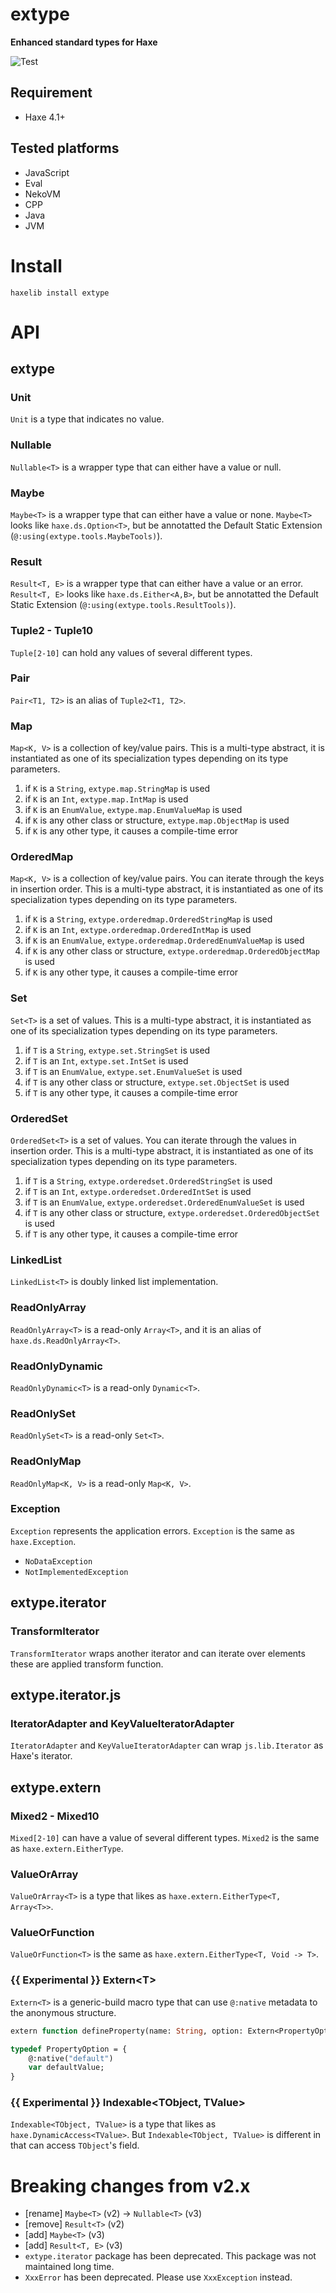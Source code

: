 # extype
**Enhanced standard types for Haxe**

![Test](https://github.com/DenkiYagi/haxe-extype/workflows/Test/badge.svg)

## Requirement
+ Haxe 4.1+

## Tested platforms
* JavaScript
* Eval
* NekoVM
* CPP
* Java
* JVM

# Install
```
haxelib install extype
```

# API
## extype
### Unit
`Unit` is a type that indicates no value.

### Nullable
`Nullable<T>` is a wrapper type that can either have a value or null.

### Maybe
`Maybe<T>` is a wrapper type that can either have a value or none. `Maybe<T>` looks like `haxe.ds.Option<T>`, but be annotatted the Default Static Extension (`@:using(extype.tools.MaybeTools)`).

### Result
`Result<T, E>` is a wrapper type that can either have a value or an error. `Result<T, E>` looks like `haxe.ds.Either<A,B>`, but be annotatted the Default Static Extension (`@:using(extype.tools.ResultTools)`).

### Tuple2 - Tuple10
`Tuple[2-10]` can hold any values of several different types.

### Pair
`Pair<T1, T2>` is an alias of `Tuple2<T1, T2>`.

### Map
`Map<K, V>` is a collection of key/value pairs.
This is a multi-type abstract, it is instantiated as one of its specialization types depending on its type parameters.

1. if `K` is a `String`, `extype.map.StringMap` is used
2. if `K` is an `Int`, `extype.map.IntMap` is used
3. if `K` is an `EnumValue`, `extype.map.EnumValueMap` is used
5. if `K` is any other class or structure, `extype.map.ObjectMap` is used
6. if `K` is any other type, it causes a compile-time error

### OrderedMap
`Map<K, V>` is a collection of key/value pairs. You can iterate through the keys in insertion order.
This is a multi-type abstract, it is instantiated as one of its specialization types depending on its type parameters.

1. if `K` is a `String`, `extype.orderedmap.OrderedStringMap` is used
2. if `K` is an `Int`, `extype.orderedmap.OrderedIntMap` is used
3. if `K` is an `EnumValue`, `extype.orderedmap.OrderedEnumValueMap` is used
5. if `K` is any other class or structure, `extype.orderedmap.OrderedObjectMap` is used
6. if `K` is any other type, it causes a compile-time error

### Set
`Set<T>` is a set of values.
This is a multi-type abstract, it is instantiated as one of its specialization types depending on its type parameters.

1. if `T` is a `String`, `extype.set.StringSet` is used
2. if `T` is an `Int`, `extype.set.IntSet` is used
3. if `T` is an `EnumValue`, `extype.set.EnumValueSet` is used
5. if `T` is any other class or structure, `extype.set.ObjectSet` is used
6. if `T` is any other type, it causes a compile-time error

### OrderedSet
`OrderedSet<T>` is a set of values. You can iterate through the values in insertion order.
This is a multi-type abstract, it is instantiated as one of its specialization types depending on its type parameters.

1. if `T` is a `String`, `extype.orderedset.OrderedStringSet` is used
2. if `T` is an `Int`, `extype.orderedset.OrderedIntSet` is used
3. if `T` is an `EnumValue`, `extype.orderedset.OrderedEnumValueSet` is used
5. if `T` is any other class or structure, `extype.orderedset.OrderedObjectSet` is used
6. if `T` is any other type, it causes a compile-time error

### LinkedList
`LinkedList<T>` is doubly linked list implementation.

### ReadOnlyArray
`ReadOnlyArray<T>` is a read-only `Array<T>`, and it is an alias of `haxe.ds.ReadOnlyArray<T>`.

### ReadOnlyDynamic
`ReadOnlyDynamic<T>` is a read-only `Dynamic<T>`.

### ReadOnlySet
`ReadOnlySet<T>` is a read-only `Set<T>`.

### ReadOnlyMap
`ReadOnlyMap<K, V>` is a read-only `Map<K, V>`.

### Exception
`Exception` represents the application errors. `Exception` is the same as `haxe.Exception`.

* `NoDataException`
* `NotImplementedException`

## extype.iterator
### TransformIterator
`TransformIterator` wraps another iterator and can iterate over elements these are applied transform function.

## extype.iterator.js
### IteratorAdapter and KeyValueIteratorAdapter
`IteratorAdapter` and `KeyValueIteratorAdapter` can wrap `js.lib.Iterator` as Haxe's iterator.

## extype.extern
### Mixed2 - Mixed10
`Mixed[2-10]` can have a value of several different types.
`Mixed2` is the same as `haxe.extern.EitherType`.

### ValueOrArray
`ValueOrArray<T>` is a type that likes as `haxe.extern.EitherType<T, Array<T>>`.

### ValueOrFunction
`ValueOrFunction<T>` is the same as `haxe.extern.EitherType<T, Void -> T>`.

### **{{ Experimental }}** Extern&lt;T&gt;
`Extern<T>` is a generic-build macro type that can use `@:native` metadata to the anonymous structure.

```haxe
extern function defineProperty(name: String, option: Extern<PropertyOption>): Void;

typedef PropertyOption = {
    @:native("default")
    var defaultValue;
}
```

### **{{ Experimental }}** Indexable&lt;TObject, TValue&gt;
`Indexable<TObject, TValue>` is a type that likes as `haxe.DynamicAccess<TValue>`. But `Indexable<TObject, TValue>` is different in that can access `TObject`'s field.


# Breaking changes from v2.x
* [rename] `Maybe<T>` (v2) -> `Nullable<T>` (v3)
* [remove] `Result<T>` (v2)
* [add] `Maybe<T>` (v3)
* [add] `Result<T, E>` (v3)
* `extype.iterator` package has been deprecated. This package was not maintained long time.
* `XxxError` has been deprecated. Please use `XxxException` instead.

